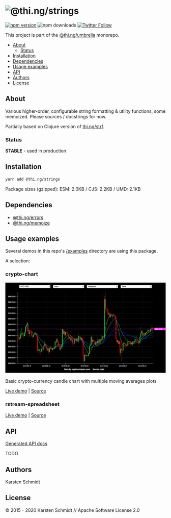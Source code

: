 <!-- This file is generated - DO NOT EDIT! -->

# ![@thi.ng/strings](https://media.thi.ng/umbrella/banners/thing-strings.svg?1582472087)

[![npm version](https://img.shields.io/npm/v/@thi.ng/strings.svg)](https://www.npmjs.com/package/@thi.ng/strings)
![npm downloads](https://img.shields.io/npm/dm/@thi.ng/strings.svg)
[![Twitter Follow](https://img.shields.io/twitter/follow/thing_umbrella.svg?style=flat-square&label=twitter)](https://twitter.com/thing_umbrella)

This project is part of the
[@thi.ng/umbrella](https://github.com/thi-ng/umbrella/) monorepo.

- [About](#about)
  - [Status](#status)
- [Installation](#installation)
- [Dependencies](#dependencies)
- [Usage examples](#usage-examples)
- [API](#api)
- [Authors](#authors)
- [License](#license)

## About

Various higher-order, configurable string formatting & utility
functions, some memoized. Please sources / docstrings for now.

Partially based on Clojure version of [thi.ng/strf](http://thi.ng/strf).

### Status

**STABLE** - used in production

## Installation

```bash
yarn add @thi.ng/strings
```

Package sizes (gzipped): ESM: 2.0KB / CJS: 2.2KB / UMD: 2.1KB

## Dependencies

- [@thi.ng/errors](https://github.com/thi-ng/umbrella/tree/develop/packages/errors)
- [@thi.ng/memoize](https://github.com/thi-ng/umbrella/tree/develop/packages/memoize)

## Usage examples

Several demos in this repo's
[/examples](https://github.com/thi-ng/umbrella/tree/develop/examples)
directory are using this package.

A selection:

### crypto-chart <!-- NOTOC -->

![screenshot](https://raw.githubusercontent.com/thi-ng/umbrella/develop/assets/examples/crypto-chart.png)

Basic crypto-currency candle chart with multiple moving averages plots

[Live demo](https://demo.thi.ng/umbrella/crypto-chart/) | [Source](https://github.com/thi-ng/umbrella/tree/develop/examples/crypto-chart)

### rstream-spreadsheet <!-- NOTOC -->

[Live demo](https://demo.thi.ng/umbrella/rstream-spreadsheet/) | [Source](https://github.com/thi-ng/umbrella/tree/develop/examples/rstream-spreadsheet)

## API

[Generated API docs](https://docs.thi.ng/umbrella/strings/)

TODO

## Authors

Karsten Schmidt

## License

&copy; 2015 - 2020 Karsten Schmidt // Apache Software License 2.0
